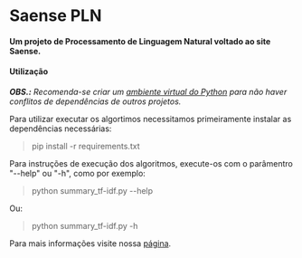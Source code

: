 ﻿
# Saense PLN

#### Um projeto de Processamento de Linguagem Natural voltado ao site Saense. 

#### Utilização
***OBS.:** Recomenda-se criar um [ambiente virtual do Python](https://docs.python.org/3/tutorial/venv.html) para não haver conflitos de dependências de outros projetos.*

Para utilizar executar os algortimos necessitamos primeiramente instalar as dependências necessárias:
> pip install -r requirements.txt

Para instruções de execução dos algoritmos, execute-os com o parâmentro "--help" ou "-h", como por exemplo:  

> python summary_tf-idf.py --help

Ou:

> python summary_tf-idf.py -h

Para mais informações visite nossa [página](https://0xdferraz.github.io/Saense-PLN/).
